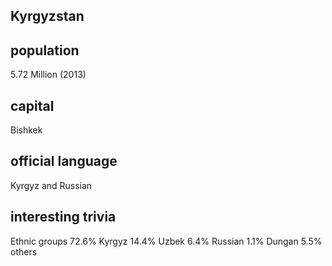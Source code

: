 ## Kyrgyzstan
##  population
5.72 Million (2013)

##  capital
Bishkek
 
##  official language
Kyrgyz and Russian

##  interesting trivia
Ethnic groups
   72.6% Kyrgyz
   14.4% Uzbek
   6.4% Russian
   1.1% Dungan
   5.5% others


